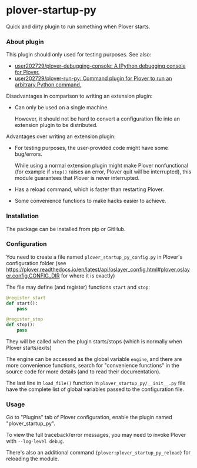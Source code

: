 # plover-startup-py
Quick and dirty plugin to run something when Plover starts.

### About plugin

This plugin should only used for testing purposes. See also:

* [user202729/plover-debugging-console: A IPython debugging console for Plover.](https://github.com/user202729/plover-debugging-console)
* [user202729/plover-run-py: Command plugin for Plover to run an arbitrary Python command.](https://github.com/user202729/plover-run-py)

Disadvantages in comparison to writing an extension plugin:

* Can only be used on a single machine.

   However, it should not be hard to convert a configuration file into an extension plugin to be distributed.

Advantages over writing an extension plugin:

* For testing purposes, the user-provided code might have some bug/errors.

   While using a normal extension plugin might make Plover nonfunctional (for example if `stop()` raises
   an error, Plover quit will be interrupted), this module guarantees that Plover is never interrupted.

* Has a reload command, which is faster than restarting Plover.

* Some convenience functions to make hacks easier to achieve.

### Installation

The package can be installed from pip or GitHub.

### Configuration

You need to create a file named `plover_startup_py_config.py` in Plover's configuration folder
(see https://plover.readthedocs.io/en/latest/api/oslayer_config.html#plover.oslayer.config.CONFIG_DIR
for where it is exactly)

The file may define (and register) functions `start` and `stop`:

```python
@register_start
def start():
	pass

@register_stop
def stop():
	pass
```

They will be called when the plugin starts/stops (which is normally when Plover starts/exits)

The engine can be accessed as the global variable `engine`, and there are more convenience functions,
search for "convenience functions" in the source code for more details
(and to read their documentation).

The last line in `load_file()` function in `plover_startup_py/__init__.py` file
have the complete list of global variables passed to the configuration file.

### Usage

Go to "Plugins" tab of Plover configuration, enable the plugin named "plover_startup_py".

To view the full traceback/error messages, you may need to invoke Plover with `--log-level debug`.

There's also an additional command `{plover:plover_startup_py_reload}` for reloading the module.
